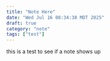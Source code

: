 ```yaml
---
title: "Note Here"
date: "Wed Jul 16 08:34:38 MDT 2025"
draft: true
category: "note"
tags: ["test"]
---
```


this is a test to see if a note shows up
